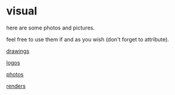 # visual

here are some photos and pictures.

feel free to use them if and as you wish (don't forget to attribute).

[drawings](drawings)

[logos](logos)

[photos](photos)

[renders](renders)
